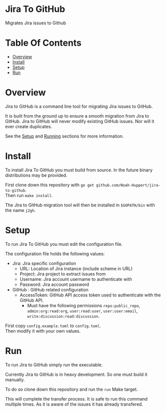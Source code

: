 # Jira To GitHub
Migrates Jira issues to Github
 
# Table Of Contents
- [Overview](#overview)
- [Install](#install)
- [Setup](#setup)
- [Run](#Run)

# Overview
Jira to GitHub is a command line tool for migrating Jira issues to GitHub.  

It is built from the ground up to ensure a smooth migration from Jira to 
GitHub. Jira to GitHub will never modify existing GitHub issues. Nor will it 
ever create duplicates.

See the [Setup](#setup) and [Running](#running) sections for more information.

# Install
To install Jira To GitHub you must build from source. In the future binary 
distributions may be provided.  

First clone down this repository with `go get github.com/Noah-Huppert/jira-to-github`.  
Then run `make install`.  

The Jira to GitHub migration tool will then be installed in `$GOPATH/bin` 
with the name `j2gh`.

# Setup
To run Jira To GitHub you must edit the configuration file.  

The configuration file holds the following values:

- Jira: Jira specific configuration
	- URL: Location of Jira instance (include scheme in URL)
	- Project: Jira project to extract issues from
	- Username: Jira account username to authenticate with
	- Password: Jira account password
- GitHub : GitHub related configuration
	- AccessToken: GitHub API access token used to authenticate with the 
		       GitHub API. 
		- Must have the following permissions `repo:public_repo`, 
		  `admin:org:read:org`, `user:read:user`, `user:user:email`, 
		  `write:discussion:read:discussion`.

First copy `config.example.toml` to `config.toml`.  
Then modify it with your own values.  

# Run
To run Jira to GitHub simply run the executable.  

Currently Jira to GitHub is in heavy development. So one must build it manually.  

To do so clone down this repository and run the `run` Make target.  

This will complete the transfer process. It is safe to run this command multiple 
times. As it is aware of the issues it has already transfered.
